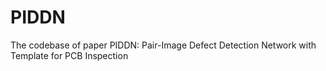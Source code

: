 # PIDDN
The codebase of paper PIDDN: Pair-Image Defect Detection Network with Template for PCB Inspection
